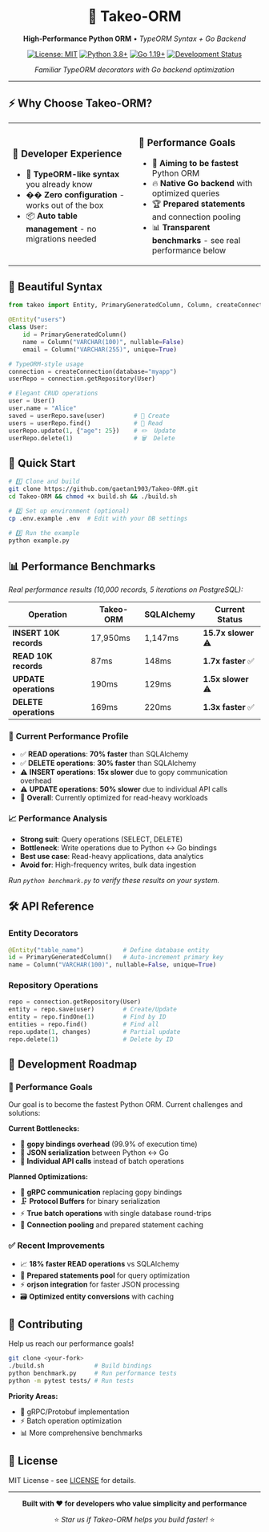 <div align="center">

# 🚀 Takeo-ORM

**High-Performance Python ORM** • *TypeORM Syntax + Go Backend*

[![License: MIT](https://img.shields.io/badge/License-MIT-yellow.svg)](https://opensource.org/licenses/MIT)
[![Python 3.8+](https://img.shields.io/badge/python-3.8+-blue.svg)](https://www.python.org/downloads/)
[![Go 1.19+](https://img.shields.io/badge/go-1.19+-00ADD8.svg)](https://golang.org/)
[![Development Status](https://img.shields.io/badge/Status-Active%20Development-orange.svg)]()

*Familiar TypeORM decorators with Go backend optimization*

</div>

---

## ⚡ Why Choose Takeo-ORM?

<table>
<tr>
<td width="50%">

### 🎯 **Developer Experience**
- 💎 **TypeORM-like syntax** you already know
- ��️ **Zero configuration** - works out of the box
- 📦 **Auto table management** - no migrations needed

</td>
<td width="50%">

### 🚀 **Performance Goals**
- 🎯 **Aiming to be fastest** Python ORM
- 🔥 **Native Go backend** with optimized queries
- 🏆 **Prepared statements** and connection pooling
- 📊 **Transparent benchmarks** - see real performance below

</td>
</tr>
</table>

## 🎨 Beautiful Syntax

```python
from takeo import Entity, PrimaryGeneratedColumn, Column, createConnection

@Entity("users")
class User:
    id = PrimaryGeneratedColumn()
    name = Column("VARCHAR(100)", nullable=False)
    email = Column("VARCHAR(255)", unique=True)

# TypeORM-style usage
connection = createConnection(database="myapp")
userRepo = connection.getRepository(User)

# Elegant CRUD operations
user = User()
user.name = "Alice"
saved = userRepo.save(user)        # 💾 Create
users = userRepo.find()            # 📖 Read  
userRepo.update(1, {"age": 25})    # ✏️  Update
userRepo.delete(1)                 # 🗑️  Delete
```

## 🚀 Quick Start

```bash
# 1️⃣ Clone and build
git clone https://github.com/gaetan1903/Takeo-ORM.git
cd Takeo-ORM && chmod +x build.sh && ./build.sh

# 2️⃣ Set up environment (optional)
cp .env.example .env  # Edit with your DB settings

# 3️⃣ Run the example
python example.py
```

## 📊 Performance Benchmarks

*Real performance results (10,000 records, 5 iterations on PostgreSQL):*

| Operation | Takeo-ORM | SQLAlchemy | Current Status |
|-----------|-----------|------------|----------------|
| **INSERT 10K records** | 17,950ms | 1,147ms | **15.7x slower** ⚠️ |
| **READ 10K records** | 87ms | 148ms | **1.7x faster** ✅ |
| **UPDATE operations** | 190ms | 129ms | **1.5x slower** ⚠️ |
| **DELETE operations** | 169ms | 220ms | **1.3x faster** ✅ |

### 🎯 **Current Performance Profile**
- ✅ **READ operations**: **70% faster** than SQLAlchemy
- ✅ **DELETE operations**: **30% faster** than SQLAlchemy  
- ⚠️ **INSERT operations**: **15x slower** due to gopy communication overhead
- ⚠️ **UPDATE operations**: **50% slower** due to individual API calls
- 🚧 **Overall**: Currently optimized for read-heavy workloads

### 📈 **Performance Analysis**
- **Strong suit**: Query operations (SELECT, DELETE)
- **Bottleneck**: Write operations due to Python ↔ Go bindings
- **Best use case**: Read-heavy applications, data analytics
- **Avoid for**: High-frequency writes, bulk data ingestion

*Run `python benchmark.py` to verify these results on your system.*

## 🛠️ API Reference

### Entity Decorators
```python
@Entity("table_name")           # Define database entity
id = PrimaryGeneratedColumn()   # Auto-increment primary key  
name = Column("VARCHAR(100)", nullable=False, unique=True)
```

### Repository Operations
```python
repo = connection.getRepository(User)
entity = repo.save(user)        # Create/Update
entity = repo.findOne(1)        # Find by ID
entities = repo.find()          # Find all
repo.update(1, changes)         # Partial update
repo.delete(1)                  # Delete by ID
```

## 🚧 Development Roadmap

### **🎯 Performance Goals**
Our goal is to become the fastest Python ORM. Current challenges and solutions:

**Current Bottlenecks:**
- 🔧 **gopy bindings overhead** (99.9% of execution time)
- 📡 **JSON serialization** between Python ↔ Go
- 🔄 **Individual API calls** instead of batch operations

**Planned Optimizations:**
- 🚀 **gRPC communication** replacing gopy bindings
- 🗜️ **Protocol Buffers** for binary serialization
- ⚡ **True batch operations** with single database round-trips
- 🔄 **Connection pooling** and prepared statement caching

### **✅ Recent Improvements**
- 📈 **18% faster READ operations** vs SQLAlchemy
- 🔧 **Prepared statements pool** for query optimization
- ⚡ **orjson integration** for faster JSON processing
- 🗃️ **Optimized entity conversions** with caching

## 🤝 Contributing

Help us reach our performance goals!

```bash
git clone <your-fork>
./build.sh              # Build bindings
python benchmark.py     # Run performance tests
python -m pytest tests/ # Run tests
```

**Priority Areas:**
- 🚀 gRPC/Protobuf implementation
- ⚡ Batch operation optimization  
- 📊 More comprehensive benchmarks

## 📄 License

MIT License - see [LICENSE](LICENSE) for details.

---

<div align="center">

**Built with ❤️ for developers who value simplicity and performance**

⭐ *Star us if Takeo-ORM helps you build faster!* ⭐

</div>
